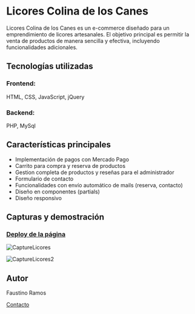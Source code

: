 # Licores Colina de los Canes

Licores Colina de los Canes es un e-commerce diseñado para un emprendimiento de licores artesanales. El objetivo principal es permitir la venta de productos de manera sencilla y efectiva, incluyendo funcionalidades adicionales.

## Tecnologías utilizadas

### Frontend: 
HTML, CSS, JavaScript, jQuery

### Backend: 
PHP, MySql

## Características principales

- Implementación de pagos con Mercado Pago
- Carrito para compra y reserva de productos
- Gestion completa de productos y reseñas para el administrador
- Formulario de contacto
- Funcionalidades con envío automático de mails (reserva, contacto)
- Diseño en componentes (partials)
- Diseño responsivo

## Capturas y demostración

### [Deploy de la página](https://www.licorescolinadeloscanes.com) 

![CaptureLicores](https://github.com/user-attachments/assets/1df9f716-628b-4a05-ab39-61ca7ff85a76)

![CaptureLicores2](https://github.com/user-attachments/assets/06436f35-4288-4c97-a32e-fd45abe62b3f)

## Autor

Faustino Ramos

[Contacto](mailto:fausramostulon@gmail.com)
